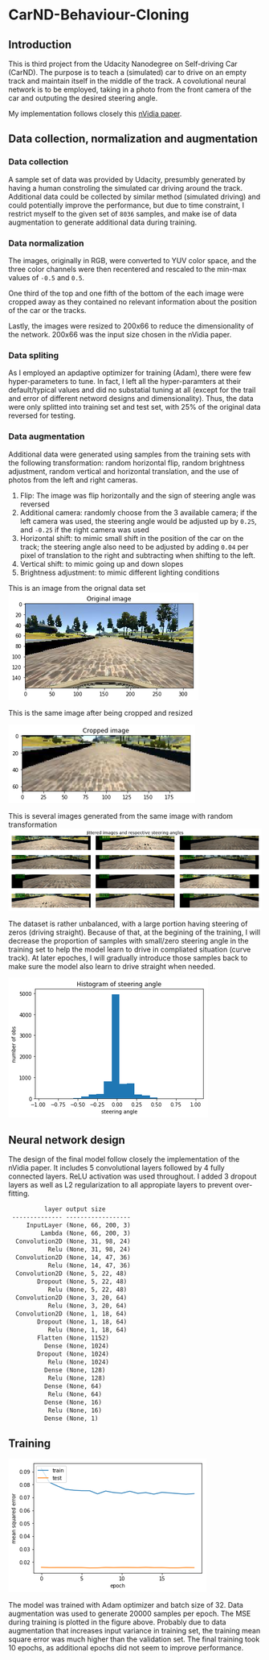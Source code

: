 # CarND-Behaviour-Cloning

## Introduction
This is third project from the Udacity Nanodegree on Self-driving Car (CarND).
The purpose is to teach a (simulated) car to drive on an empty track and
maintain itself in the middle of the track.
A covolutional neural network is to be employed, taking in a photo from
the front camera of the car and outputing the desired steering angle.

My implementation follows closely this [nVidia paper](http://images.nvidia.com/content/tegra/automotive/images/2016/solutions/pdf/end-to-end-dl-using-px.pdf).

## Data collection, normalization and augmentation
### Data collection
A sample set of data was provided by Udacity, presumbly generated by having a human constroling
the simulated car driving around the track.
Additional data could be collected by similar method (simulated driving)
and could potentially improve the performance, but due to time constraint, I restrict
myself to the given set of `8036` samples, and make ise of data augmentation 
to generate additional data during training.

### Data normalization
The images, originally in RGB, were converted to YUV color space, and the three color 
channels were then recentered and rescaled to the min-max values of `-0.5` and `0.5`.

One third of the top and one fifth of the bottom of the each image were cropped away 
as they contained no relevant information about the position of the car or the tracks.

Lastly, the images were resized to 200x66 to reduce the dimensionality of the network.
200x66 was the input size chosen in the nVidia paper.

### Data spliting
As I employed an apdaptive optimizer for training (Adam), there were few hyper-parameters 
to tune. In fact, I left all the hyper-paramters at their default/typical values and did
no substatial tuning at all (except for the trail and error of different netword designs
and dimensionality). Thus, the data were only splitted into training set and test set, with
25% of the original data reversed for testing.

### Data augmentation
Additional data were generated using samples from the training sets with the following 
transformation: random horizontal flip, random brightness adjustment, random vertical
and horizontal translation, and the use of photos from the left and right cameras.

1. Flip: The image was flip horizontally and the sign of steering angle was reversed
2. Additional camera: randomly choose from the 3 available camera; if the left camera
was used, the steering angle would be adjusted up by `0.25`, and `-0.25` if the right
camera was used
3. Horizontal shift: to mimic small shift in the position of the car on the track;
the steering angle also need to be adjusted by adding `0.04` per pixel of translation
to the right and subtracting when shifting to the left.
4. Vertical shift: to mimic going up and down slopes
5. Brightness adjustment: to mimic different lighting conditions

This is an image from the orignal data set  
![src](./img/src.png)

This is the same image after being cropped and resized

![cropped](./img/cropped.png)

This is several images generated from the same image with random transformation
![jitter](./img/jitter.png)

The dataset is rather unbalanced, with a large portion having steering of zeros (driving
straight).
Because of that, at the begining of the training, I will decrease the proportion of 
samples with small/zero steering angle in the training set to help the model learn
to drive in compliated situation (curve track). At later epoches, I will gradually
introduce those samples back to make sure the model also learn to drive straight
when needed.

![histogram](./img/hist.png)

## Neural network design
The design of the final model follow closely the implementation of the nVidia paper.
It includes 5 convolutional layers followed by 4 fully connected layers.
ReLU activation was used throughout.
I added 3 dropout layers as well as L2 regularization to all appropiate layers to prevent over-fitting.

              layer output size
     -------------- ------------------
         InputLayer (None, 66, 200, 3) 
             Lambda (None, 66, 200, 3) 
      Convolution2D (None, 31, 98, 24) 
               Relu (None, 31, 98, 24) 
      Convolution2D (None, 14, 47, 36) 
               Relu (None, 14, 47, 36) 
      Convolution2D (None, 5, 22, 48)  
            Dropout (None, 5, 22, 48)  
               Relu (None, 5, 22, 48)  
      Convolution2D (None, 3, 20, 64)  
               Relu (None, 3, 20, 64)  
      Convolution2D (None, 1, 18, 64)  
            Dropout (None, 1, 18, 64)  
               Relu (None, 1, 18, 64)  
            Flatten (None, 1152)       
              Dense (None, 1024)       
            Dropout (None, 1024)       
               Relu (None, 1024)       
              Dense (None, 128)        
               Relu (None, 128)        
              Dense (None, 64)         
               Relu (None, 64)         
              Dense (None, 16)         
               Relu (None, 16)         
              Dense (None, 1)    
              
## Training
![mse](./img/mse.png)

The model was trained with Adam optimizer and batch size of 32. 
Data augmentation was used to generate 20000 samples per epoch.
The MSE during training is plotted in the figure above.
Probably due to data augmentation that increases input variance in
training set, the training mean square error was much higher than
the validation set. 
The final training took 10 epochs, as additional epochs did not seem
to improve performance.

